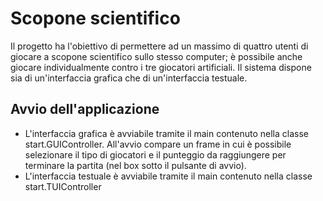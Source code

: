 # Scopone scientifico

Il progetto ha l'obiettivo di permettere ad un massimo di quattro utenti di giocare a scopone scientifico sullo stesso computer; è possibile anche giocare individualmente contro i tre giocatori artificiali.
Il sistema dispone sia di un'interfaccia grafica che di un'interfaccia testuale.
## Avvio dell'applicazione
* L'interfaccia grafica è avviabile tramite il main contenuto nella classe start.GUIController. All'avvio compare un frame in cui è possibile selezionare il tipo di giocatori e il punteggio da raggiungere per terminare la partita (nel box sotto il pulsante di avvio).
* L'interfaccia testuale è avviabile tramite il main contenuto nella classe start.TUIController
